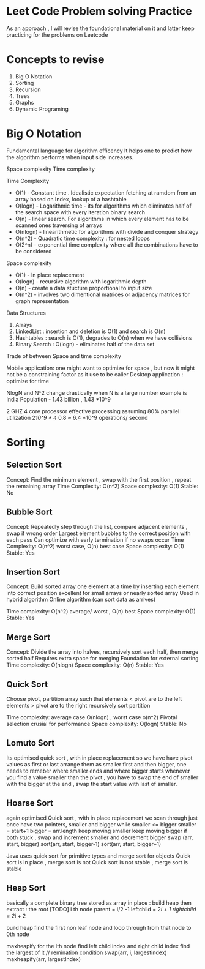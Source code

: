 # Leet Code Problem solving Practice

As an approach , I will revise the foundational material on it and latter keep practicing for the problems on Leetcode 

# Concepts to revise 

1. Big O Notation 
2. Sorting 
3. Recursion 
4. Trees
5. Graphs 
6. Dynamic Programing 


# Big O Notation 

Fundamental language for algorithm efficency 
It helps one to predict how the algorithm performs when input side increases. 

Space complexity 
Time complexity 

Time Complexity
* O(1) - Constant time . Idealistic expectation fetching at ramdom from an array based on Index, lookup of a hashtable 
* O(logn) - Logarithmic time - its for algorithms which eliminates half of the search space with every iteration binary search
* O(n) - linear search. For algorithms in which every element has to be scanned ones traversing of arrays
* O(nlogn) - linearithmetic for algorithms with divide and conquer strategy 
* O(n^2) - Quadratic time complexity : for nested loops 
* O(2^n) - exponential time complexity where all the combinations have to be considered

Space complexity 
* O(1) - In place replacement 
* O(logn) - recursive algorithm with logarithmic depth 
* O(n) -  create a data stucture proportional to input size 
* O(n^2) - involves two dimentional matrices or adjacency matrices for graph representation

Data Structures
1. Arrays 
2. LinkedList : insertion and deletion is O(1) and search is O(n) 
3. Hashtables : search is O(1), degrades to O(n) when we have collisions
4. Binary Search : O(logn) - eliminates half of the data set 


Trade of between Space and time complexity 

Mobile application: one might want to optimize for space , but now it might not be a constraining factor as it use to be ealier 
Desktop application : optimize for time 


NlogN and N^2 change drastically when N is a large number 
example is India Population - 1.43 billion , 1.43 *10^9 

2 GHZ 4 core processor 
effective processing assuming 80% parallel utilization 
2*10^9 * 4* 0.8 ~ 6.4 *10^9 operations/ second 


# Sorting 

## Selection Sort

Concept: Find the minimum element , swap with the first position , repeat the remaining array 
Time Complexity: O(n^2)
Space complexity: O(1)
Stable: No


## Bubble Sort

Concept: Repeatedly step through the list, compare adjacent elements , swap if wrong order
Largest element bubbles to the correct position with each pass
Can optimize with early termination if no swaps occur 
Time Complexity: O(n^2) worst case, O(n) best case
Space complexity: O(1)
Stable: Yes 

## Insertion Sort 

Concept: Build sorted array one element at a time by inserting each element into correct position 
excellent for small arrays or nearly sorted array 
Used in hybrid algorithm 
Online algorithm (can sort data as arrives)

Time complexity: O(n^2) average/ worst , O(n) best
Space complexity: O(1)
Stable: Yes 


## Merge Sort

Concept: Divide the array into halves, recursively sort each half, then merge sorted half
Requires extra space for merging 
Foundation for external sorting 
Time complexity: O(nlogn) 
Space complexity: O(n)
Stable: Yes 


## Quick Sort 

Choose pivot, partition array such that 
elements < pivot are to the left 
elements > pivot are to the right 
recursively sort partition 

Time complexity: average case O(nlogn) , worst case o(n^2)
Pivotal selection crusial for performance
Space complexity: O(logn) 
Stable: No 


## Lomuto Sort 
Its optimised quick sort , with in place replacement 
so we have have pivot values as first or last 
arrange them as smaller first and then bigger, one needs to remeber where smaller ends and where bigger starts
whenever you find a value smaller than the pivot , you have to swap the end of smaller with the bigger 
at the end , swap the start value with last of smaller. 


## Hoarse Sort

again optimised Quick sort , with in place replacement 
we scan through just once 
have two pointers, smaller and bigger 
while smaller <= bigger 
    smaller = start+1
    bigger = arr.length 
    keep moving smaller 
    keep moving bigger 
    if both stuck , swap and increment smaller and decrement bigger 
swap (arr, start, bigger)
sort(arr, start, bigger-1)
sort(arr, start, bigger+1)



Java uses quick sort for primitive types and merge sort for objects 
Quick sort is in place , merge sort is not 
Quick sort is not stable , merge sort is stable 


## Heap Sort 
basically a complete binary tree stored as array 
in place : build heap 
then extract : the root [TODO]
i th node
    parent = i/2 -1
    leftchild = 2*i + 1 
    rightchild = 2*i + 2 

build heap 
    find the first non leaf node and loop through from that node to 0th node

maxheapify 
    for the Ith node 
    find left child index and right child index 
    find the largest of it 
    // remination condition 
            swap(arr, i, largestindex)
            maxheapify(arr, largestIndex)
